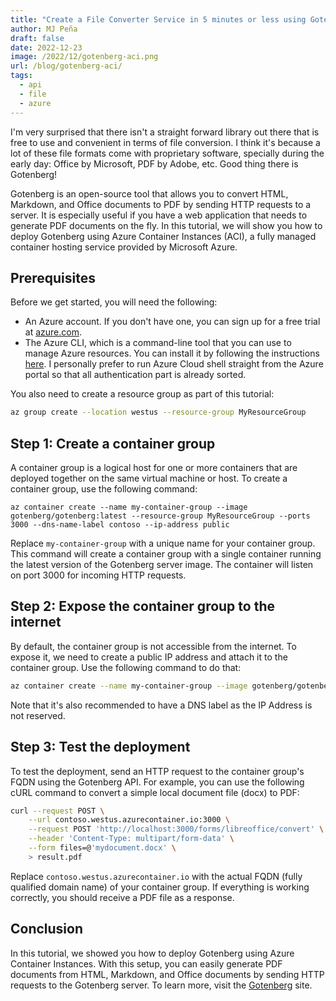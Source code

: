 ```yaml
---
title: "Create a File Converter Service in 5 minutes or less using Gotenberg and Azure Container Instances"
author: MJ Peña
draft: false
date: 2022-12-23
image: /2022/12/gotenberg-aci.png
url: /blog/gotenberg-aci/
tags:
  - api
  - file
  - azure
---
```


I'm very surprised that there isn't a straight forward library out there that is free to use and convenient in terms of file conversion. I think it's because a lot of these file formats come with proprietary software, specially during the early day: Office by Microsoft, PDF by Adobe, etc. Good thing there is Gotenberg!

Gotenberg is an open-source tool that allows you to convert HTML, Markdown, and Office documents to PDF by sending HTTP requests to a server. It is especially useful if you have a web application that needs to generate PDF documents on the fly. In this tutorial, we will show you how to deploy Gotenberg using Azure Container Instances (ACI), a fully managed container hosting service provided by Microsoft Azure.

## Prerequisites

Before we get started, you will need the following:

- An Azure account. If you don't have one, you can sign up for a free trial at [azure.com](https://azure.com/).
- The Azure CLI, which is a command-line tool that you can use to manage Azure resources. You can install it by following the instructions [here](https://docs.microsoft.com/en-us/cli/azure/install-azure-cli?view=azure-cli-latest). I personally prefer to run Azure Cloud shell straight from the Azure portal so that all authentication part is already sorted.

You also need to create a resource group as part of this tutorial:

```bash
az group create --location westus --resource-group MyResourceGroup
```

## Step 1: Create a container group

A container group is a logical host for one or more containers that are deployed together on the same virtual machine or host. To create a container group, use the following command:

`az container create --name my-container-group --image gotenberg/gotenberg:latest --resource-group MyResourceGroup --ports 3000 --dns-name-label contoso --ip-address public`

Replace `my-container-group` with a unique name for your container group. This command will create a container group with a single container running the latest version of the Gotenberg server image. The container will listen on port 3000 for incoming HTTP requests.

## Step 2: Expose the container group to the internet

By default, the container group is not accessible from the internet. To expose it, we need to create a public IP address and attach it to the container group. Use the following command to do that:

```bash
az container create --name my-container-group --image gotenberg/gotenberg:latest --resource-group MyResourceGroup --ports 3000 --dns-name-label contoso --ip-address public
```

Note that it's also recommended to have a DNS label as the IP Address is not reserved.

## Step 3: Test the deployment

To test the deployment, send an HTTP request to the container group's FQDN using the Gotenberg API. For example, you can use the following cURL command to convert a simple local document file (docx) to PDF:

```bash
curl --request POST \
    --url contoso.westus.azurecontainer.io:3000 \
    --request POST 'http://localhost:3000/forms/libreoffice/convert' \
    --header 'Content-Type: multipart/form-data' \
    --form files=@'mydocument.docx' \
    > result.pdf
```

Replace `contoso.westus.azurecontainer.io` with the actual FQDN (fully qualified domain name) of your container group. If everything is working correctly, you should receive a PDF file as a response.

## Conclusion

In this tutorial, we showed you how to deploy Gotenberg using Azure Container Instances. With this setup, you can easily generate PDF documents from HTML, Markdown, and Office documents by sending HTTP requests to the Gotenberg server. To learn more, visit the [ Gotenberg](https://gotenberg.dev/) site.
